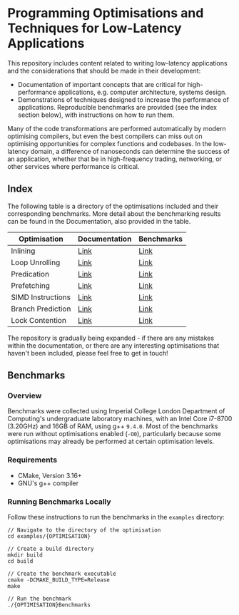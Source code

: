 # Programming Optimisations and Techniques for Low-Latency Applications

This repository includes content related to writing low-latency applications and the considerations that should be made in their development:

- Documentation of important concepts that are critical for high-performance applications, e.g. computer architecture, systems design.
- Demonstrations of techniques designed to increase the performance of applications. Reproducible benchmarks are provided (see the index section below), with instructions on how to run them.

Many of the code transformations are performed automatically by modern optimising compilers, but even the best compilers can miss out on optimising opportunities for complex functions and codebases. In the low-latency domain, a difference of nanoseconds can determine the success of an application, whether that be in high-frequency trading, networking, or other services where performance is critical.

## Index

The following table is a directory of the optimisations included and their corresponding benchmarks. More detail about the benchmarking results can be found in the Documentation, also provided in the table.

| Optimisation      | Documentation                     | Benchmarks                                       |
|-------------------|-----------------------------------|--------------------------------------------------|
| Inlining          | [Link](docs/inlining.md)          | [Link](examples/inlining/benchmark.cpp)          |
| Loop Unrolling    | [Link](docs/loop_unrolling.md)    | [Link](examples/loop_unrolling/benchmark.cpp)    |
| Predication       | [Link](docs/predication.md)       | [Link](examples/predication/benchmark.cpp)       |
| Prefetching       | [Link](docs/prefetching.md)       | [Link](examples/prefetching/benchmark.cpp)       |
| SIMD Instructions | [Link](docs/simd_instructions.md) | [Link](examples/simd_instructions/benchmark.cpp) |
| Branch Prediction | [Link](docs/branch_prediction.md) | [Link](examples/branch_prediction/benchmark.cpp) |
| Lock Contention   | [Link](docs/resource_contention.md)   | [Link](examples/resource_contention/benchmark.cpp)   |

The repository is gradually being expanded - if there are any mistakes within the documentation, or there are any interesting optimisations that haven't been included, please feel free to get in touch!

## Benchmarks

### Overview

Benchmarks were collected using Imperial College London Department of Computing's undergraduate laboratory machines, with an Intel Core i7-8700 (3.20GHz) and 16GB of RAM, using g++ `9.4.0`. Most of the benchmarks were run without optimisations enabled (`-O0`), particularly because some optimisations may already be performed at certain optimisation levels.

### Requirements

- CMake, Version 3.16+
- GNU's g++ compiler

### Running Benchmarks Locally

Follow these instructions to run the benchmarks in the `examples` directory:

```
// Navigate to the directory of the optimisation
cd examples/{OPTIMISATION}

// Create a build directory
mkdir build
cd build

// Create the benchmark executable
cmake -DCMAKE_BUILD_TYPE=Release
make

// Run the benchmark
./{OPTIMISATION}Benchmarks
```